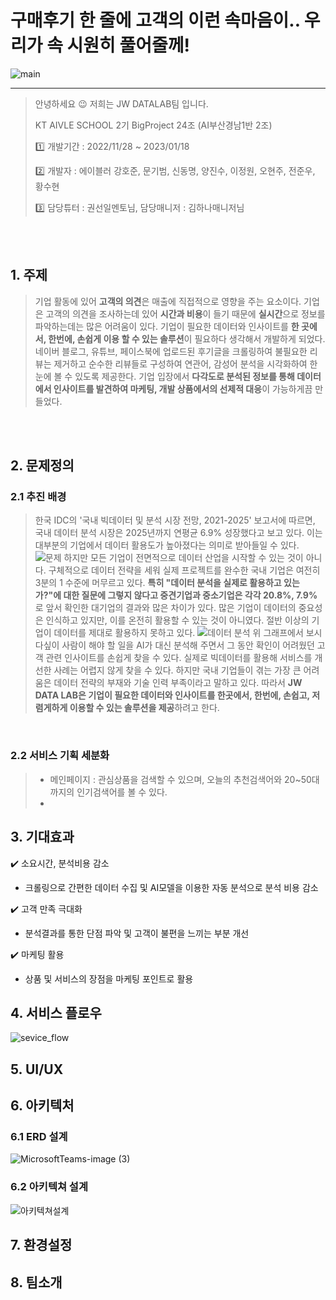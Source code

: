 # 구매후기 한 줄에 고객의 이런 속마음이.. 우리가 속 시원히 풀어줄께! 

![main](https://user-images.githubusercontent.com/41135138/210370453-0eef90f1-bda4-48c0-9695-4afe99c937e2.PNG)
********
>안녕하세요 😉 저희는 JW DATALAB팀 입니다.   
>
>KT AIVLE SCHOOL 2기 BigProject 24조 (AI부산경남1반 2조)
>
>1️⃣ 개발기간 : 2022/11/28 ~ 2023/01/18
>
>2️⃣ 개발자 : 에이블러 강호준, 문기범, 신동명, 양진수, 이정원, 오현주, 전준우, 황수현
>
>3️⃣ 담당튜터 : 권선일멘토님, 담당매니저 : 김하나매니저님
</br>
</br>

## 1. 주제
>기업 활동에 있어 **고객의 의견**은 매출에 직접적으로 영향을 주는 요소이다.
>기업은 고객의 의견을 조사하는데 있어 **시간과 비용**이 들기 때문에 **실시간**으로 정보를 파악하는데는 많은 어려움이 있다.
>기업이 필요한 데이터와 인사이트를 **한 곳에서, 한번에, 손쉽게 이용 할 수 있는 솔루션**이 필요하다 생각해서 개발하게 되었다.
>네이버 블로그, 유튜브, 페이스북에 업로드된 후기글을 크롤링하여 불필요한 리뷰는 제거하고 순수한 리뷰들로 구성하여 연관어, 감성어 분석을 시각화하여 한눈에 볼 수 있도록 제공한다.
>기업 입장에서 **다각도로 분석된 정보를 통해 데이터에서 인사이트를 발견하여 마케팅, 개발 상품에서의 선제적 대응**이 가능하게끔 만들었다.
</br>
</br>

## 2. 문제정의
### 2.1 추진 배경
>한국 IDC의 '국내 빅데이터 및 분석 시장 전망, 2021-2025' 보고서에 따르면, 국내 데이터 분석 시장은 2025년까지 연평균 6.9% 성장했다고 보고 있다. 이는 대부분의 기업에서 데이터 활용도가 높아졌다는 의미로 받아들일 수 있다.
![문제](https://user-images.githubusercontent.com/41135138/210464984-b61f2250-e41a-4adf-b9e4-4a0c9ba9fc97.jpg)
>하지만 모든 기업이 전면적으로 데이터 산업을 시작할 수 있는 것이 아니다. 구체적으로 데이터 전략을 세워 실제 프로젝트를 완수한 국내 기업은 여전히 3분의 1 수준에 머무르고 있다. **특히 "데이터 분석을 실제로 활용하고 있는가?"에 대한 질문에 그렇지 않다고 중견기업과 중소기업은 각각 20.8%, 7.9%** 로 앞서 확인한 대기업의 결과와 많은 차이가 있다.
>많은 기업이 데이터의 중요성은 인식하고 있지만, 이를 온전히 활용할 수 있는 것이 아니였다. 절반 이상의 기업이 데이터를 제대로 활용하지 못하고 있다.
![데이터 분석](https://user-images.githubusercontent.com/41135138/210465266-48d79a53-89f8-4aa4-ba8f-3eb24291e681.jpg)
>위 그래프에서 보시다싶이 사람이 해야 할 일을 AI가 대신 분석해 주면서 그 동안 확인이 어려웠던 고객 관련 인사이트를 손쉽게 찾을 수 있다. 실제로 빅데이터를 활용해 서비스를 개선한 사례는 어렵지 않게 찾을 수 있다. 하지만 국내 기업들이 겪는 가장 큰 어려움은 데이터 전략의 부재와 기술 인력 부족이라고 말하고 있다. 따라서 **JW DATA LAB은 기업이 필요한 데이터와 인사이트를 한곳에서, 한번에, 손쉽고, 저렴게하게 이용할 수 있는 솔루션을 제공**하려고 한다. 
</br>

### 2.2 서비스 기획 세분화
>- 메인페이지 : 관심상품을 검색할 수 있으며, 오늘의 추천검색어와 20~50대까지의 인기검색어를 볼 수 있다.
>-

## 3. 기대효과
:heavy_check_mark: 소요시간, 분석비용 감소
   - 크롤링으로 간편한 데이터 수집 및 AI모델을 이용한 자동 분석으로 분석 비용 감소

:heavy_check_mark: 고객 만족 극대화
   - 분석결과를 통한 단점 파악 및 고객이 불편을 느끼는 부분 개선


:heavy_check_mark: 마케팅 활용
   - 상품 및 서비스의 장점을 마케팅 포인트로 활용
## 4. 서비스 플로우
![sevice_flow](https://user-images.githubusercontent.com/41135138/210466263-8d5f5d54-de79-4a74-820a-71cd9fc1c75b.PNG)

## 5. UI/UX

## 6. 아키텍처
### 6.1 ERD 설계
![MicrosoftTeams-image (3)](https://user-images.githubusercontent.com/41135138/210468071-3b1ce182-7b10-44af-9b77-e718f6d28c1a.png)
### 6.2 아키텍쳐 설계
![아키텍쳐설계](https://user-images.githubusercontent.com/41135138/210468355-a1f91d4a-9280-46b0-8307-f94ede63c7e7.PNG)
## 7. 환경설정

## 8. 팀소개




